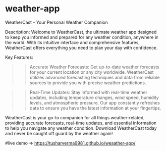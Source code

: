 # weather-app

WeatherCast - Your Personal Weather Companion

Description:
Welcome to WeatherCast, the ultimate weather app designed to keep you informed and prepared for any weather condition, anywhere in the world. With its intuitive interface and comprehensive features, WeatherCast offers everything you need to plan your day with confidence.




Key Features:

>>Accurate Weather Forecasts: Get up-to-date weather forecasts for your current location or any city worldwide. WeatherCast utilizes advanced forecasting techniques and data from reliable sources to provide you with precise weather predictions.

>>Real-Time Updates: Stay informed with real-time weather updates, including temperature changes, wind speed, humidity levels, and atmospheric pressure. Our app constantly refreshes data to ensure you have the latest information at your fingertips.




WeatherCast is your go-to companion for all things weather-related, providing accurate forecasts, real-time updates, and essential information to help you navigate any weather condition. Download WeatherCast today and never be caught off guard by the weather again!

#live demo => https://tusharverma9981.github.io/weaather-app/

